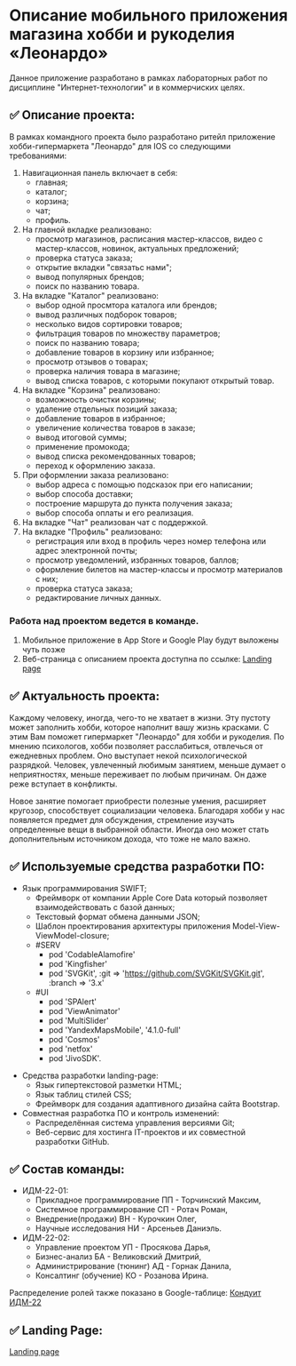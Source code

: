 # Описание мобильного приложения магазина хобби и рукоделия «Леонардо»

Данное приложение разработано в рамках лабораторных работ по дисциплине "Интернет-технологии" и в коммерчиских целях.

## ✅ Описание проекта:

В рамках командного проекта было разработано ритейл приложение хобби-гипермаркета "Леонардо" для IOS со следующими требованиями:
1. Навигационная панель включает в себя:
   * главная;
   * каталог;
   * корзина;
   * чат;
   * профиль.
2. На главной вкладке реализовано:
   * просмотр магазинов, расписания мастер-классов, видео с мастер-классов, новинок, актуальных предложений;
   * проверка статуса заказа;
   * открытие вкладки "связатьс нами";
   * вывод популярных брендов;
   * поиск по названию товара.
3. На вкладке "Каталог" реализовано:
   * выбор одной просмтора каталога или брендов;
   * вывод различных подборок товаров;
   * несколько видов сортировки товаров;
   * фильтрация товаров по множеству параметров;
   * поиск по названию товара;
   * добавление товаров в корзину или избранное;
   * просмотр отзывов о товарах;
   * проверка наличия товара в магазине;
   * вывод списка товаров, с которыми покупают открытый товар.
4. На вкладке "Корзина" реализовано:
   * возможность очистки корзины;
   * удаление отдельных позиций заказа;
   * добавление товаров в избранное;
   * увеличение количества товаров в заказе;
   * вывод итоговой суммы;
   * применение промокода;
   * вывод списка рекомендованных товаров;
   * переход к оформлению заказа.
5. При оформлении заказа реализовано:
   * выбор адреса с помощью подсказок при его написании;
   * выбор способа доставки;
   * построение маршрута до пункта получения заказа;
   * выбор способа оплаты и его реализация.
6. На вкладке "Чат" реализован чат с поддержкой.
7. На вкладке "Профиль" реализовано:
   * регистрация или вход в профиль через номер телефона или адрес электронной почты;
   * просмотр уведомлений, избранных товаров, баллов;
   * оформление билетов на мастер-классы и просмотр материалов с них;
   * проверка статуса заказа;
   * редактирование личных данных.

### Работа над проектом ведется в команде.
1. Мобильное приложение в App Store и Google Play будут выложены чуть позже
2. Веб-страница с описанием проекта доступна по ссылке: [Landing page](https://tormaks.github.io/leonardo-landing-page/)
## ✅ Актуальность проекта:
Каждому человеку, иногда, чего-то не хватает в жизни. Эту пустоту может заполнить хобби, которое наполнит вашу жизнь красками.
С этим Вам поможет гипермаркет "Леонардо" для хобби и рукоделия.
По мнению психологов, хобби позволяет расслабиться, отвлечься от ежедневных проблем. Оно выступает некой психологической разрядкой. Человек, увлеченный любимым занятием, меньше думает о неприятностях, меньше переживает по любым причинам. Он даже реже вступает в конфликты.

Новое занятие помогает приобрести полезные умения, расширяет кругозор, способствует социализации человека. Благодаря хобби у нас появляется предмет для обсуждения, стремление изучать определенные вещи в выбранной области. Иногда оно может стать дополнительным источником дохода, что тоже не мало важно.
## ✅ Используемые средства разработки ПО:
+ Язык программирования SWIFT;
  + Фреймворк от компании Apple Core Data который позволяет  взаимодействовать с базой данных;
  + Текстовый формат обмена данными JSON;
  + Шаблон проектирования архитектуры приложения Model-View-ViewModel-closure;
  + #SERV
    * pod 'CodableAlamofire'
    * pod 'Kingfisher'
    * pod 'SVGKit', :git => 'https://github.com/SVGKit/SVGKit.git', :branch => '3.x'
  + #UI
    * pod 'SPAlert'
    * pod 'ViewAnimator'
    * pod 'MultiSlider'
    * pod 'YandexMapsMobile', '4.1.0-full'
    * pod 'Cosmos'
    * pod 'netfox'
    * pod 'JivoSDK'.
* Средства разработки landing-page:
  + Язык гипертекстовой разметки HTML;
  + Язык таблиц стилей CSS;
  + Фреймворк для создания адаптивного дизайна сайта Bootstrap.
* Совместная разработка ПО и контроль изменений:
  + Распределённая система управления версиями Git;
  + Веб-сервис для хостинга IT-проектов и их совместной разработки GitHub.

## ✅ Состав команды:

+ ИДМ-22-01:
  * Прикладное программирование ПП - Торчинский Максим,
  * Системное программирование СП - Ротач Роман,
  * Внедрение(продажи) ВН - Курочкин Олег,
  * Научные исследования НИ - Арсеньев Даниэль.
+ ИДМ-22-02:
  * Управление проектом УП - Просякова Дарья,
  * Бизнес-анализ БА - Великовский Дмитрий,
  * Администрирование (тюнинг) АД - Горнак Данила,
  * Консалтинг (обучение) КО - Розанова Ирина.

Распределение ролей также показано в Google-таблице:
[Кондуит ИДМ-22](https://docs.google.com/spreadsheets/d/1ypxgDUpNsaAK5PH90dTfGKdtDnWaeEDWfupEbDokN6A/edit?usp=sharing)

## ✅ Landing Page:
[Landing page](https://tormaks.github.io/leonardo-landing-page/)
